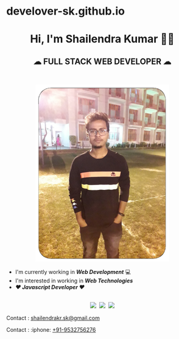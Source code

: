 # develover-sk.github.io
<h1 align="center">Hi, I'm Shailendra Kumar 👨‍💼</h1>
<h2 align="center">☁&nbsp;FULL STACK WEB DEVELOPER&nbsp;☁</h2>
<br>
<p align="center"><img src="https://github.com/develover-sk/develover-sk/blob/main/Shailendra%20Kumar.png"></img></p>

* I'm currently working in <strong><i>Web Development</i></strong> :computer:
* I'm interested in working in <strong><i>Web Technologies</i></strong>
* <strong><i>:heart: Javascript Developer :heart:</i></strong>
<br><br>
<p align="center"><a href="https://www.facebook.com/shailendrakr.sk"><img src="https://www.iconfinder.com/data/icons/social-media-2285/512/1_Facebook_colored_svg_copy-24.png"></img></a>&nbsp;&nbsp;<a href="https://www.instagram.com/shailendrakrsk"><img src="https://cdn2.iconfinder.com/data/icons/social-media-applications/64/social_media_applications_3-instagram-24.png"></img></a>&nbsp;&nbsp;<a href="https://www.twitter.com/shailendrakrsk_"><img src="https://www.iconfinder.com/data/icons/social-media-2285/512/1_Facebook_colored_svg_copy-24.png"></img></a></p>

<p>Contact : <a href="mailto:shailendrakr.sk@gmail.com">shailendrakr.sk@gmail.com</a></p>
<p>Contact : :iphone: <a href="tel:9532756276">+91-9532756276</a></p>
